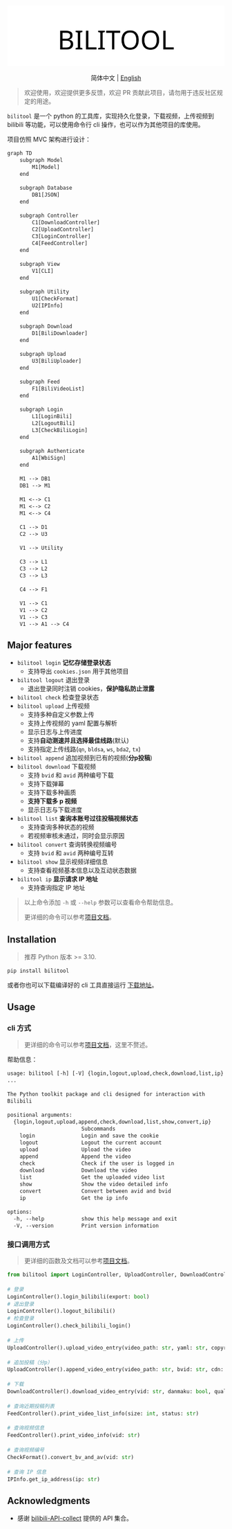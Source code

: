 <div align="center">
  <picture>
    <source media="(prefers-color-scheme: dark)" srcset="assets/headerDark.svg" />
    <img src="assets/headerLight.svg" alt="bilitool" />
  </picture>
  <p> </p>

简体中文 | [English](./README-en.md)

</div>

> 欢迎使用，欢迎提供更多反馈，欢迎 PR 贡献此项目，请勿用于违反社区规定的用途。

`bilitool` 是一个 python 的工具库，实现持久化登录，下载视频，上传视频到 bilibili 等功能，可以使用命令行 cli 操作，也可以作为其他项目的库使用。

项目仿照 MVC 架构进行设计：

```mermaid
graph TD
    subgraph Model
        M1[Model]
    end

    subgraph Database
        DB1[JSON]
    end

    subgraph Controller
        C1[DownloadController]
        C2[UploadController]
        C3[LoginController]
        C4[FeedController]
    end

    subgraph View
        V1[CLI]
    end

    subgraph Utility
        U1[CheckFormat]
        U2[IPInfo]
    end

    subgraph Download
        D1[BiliDownloader]
    end

    subgraph Upload
        U3[BiliUploader]
    end

    subgraph Feed
        F1[BiliVideoList]
    end

    subgraph Login
        L1[LoginBili]
        L2[LogoutBili]
        L3[CheckBiliLogin]
    end

    subgraph Authenticate
        A1[WbiSign]
    end

    M1 --> DB1
    DB1 --> M1

    M1 <--> C1
    M1 <--> C2
    M1 <--> C4

    C1 --> D1
    C2 --> U3

    V1 --> Utility

    C3 --> L1
    C3 --> L2
    C3 --> L3

    C4 --> F1

    V1 --> C1
    V1 --> C2
    V1 --> C3
    V1 --> A1 --> C4

```

## Major features

- `bilitool login` **记忆存储登录状态**
  - 支持导出 `cookies.json` 用于其他项目
- `bilitool logout` 退出登录
  - 退出登录同时注销 cookies，**保护隐私防止泄露**
- `bilitool check` 检查登录状态
- `bilitool upload` 上传视频
  - 支持多种自定义参数上传
  - 支持上传视频的 yaml 配置与解析
  - 显示日志与上传进度
  - 支持**自动测速并且选择最佳线路**(默认)
  - 支持指定上传线路(`qn`, `bldsa`, `ws`, `bda2`, `tx`)
- `bilitool append` 追加视频到已有的视频(**分p投稿**)
- `bilitool download` 下载视频
  - 支持 `bvid` 和 `avid` 两种编号下载
  - 支持下载弹幕
  - 支持下载多种画质
  - **支持下载多 p 视频**
  - 显示日志与下载进度
- `bilitool list` **查询本账号过往投稿视频状态**
  - 支持查询多种状态的视频
  - 若视频审核未通过，同时会显示原因
- `bilitool convert` 查询转换视频编号
  - 支持 `bvid` 和 `avid` 两种编号互转
- `bilitool show` 显示视频详细信息
  - 支持查看视频基本信息以及互动状态数据
- `bilitool ip` **显示请求 IP 地址**
  - 支持查询指定 IP 地址

> 以上命令添加 `-h` 或 `--help` 参数可以查看命令帮助信息。
> 
> 更详细的命令可以参考[项目文档](https://bilitool.timerring.com)。

## Installation

> 推荐 Python 版本 >= 3.10.

```bash
pip install bilitool
```

或者你也可以下载编译好的 cli 工具直接运行 [下载地址](https://github.com/timerring/bilitool/releases)。

## Usage

### cli 方式

> 更详细的命令可以参考[项目文档](https://bilitool.timerring.com)，这里不赘述。

帮助信息：

```
usage: bilitool [-h] [-V] {login,logout,upload,check,download,list,ip} ...

The Python toolkit package and cli designed for interaction with Bilibili

positional arguments:
  {login,logout,upload,append,check,download,list,show,convert,ip}
                        Subcommands
    login               Login and save the cookie
    logout              Logout the current account
    upload              Upload the video
    append              Append the video
    check               Check if the user is logged in
    download            Download the video
    list                Get the uploaded video list
    show                Show the video detailed info
    convert             Convert between avid and bvid
    ip                  Get the ip info

options:
  -h, --help            show this help message and exit
  -V, --version         Print version information
```

### 接口调用方式

> 更详细的函数及文档可以参考[项目文档](https://bilitool.timerring.com)。

```python
from bilitool import LoginController, UploadController, DownloadController, FeedController, IPInfo, CheckFormat

# 登录
LoginController().login_bilibili(export: bool)
# 退出登录
LoginController().logout_bilibili()
# 检查登录
LoginController().check_bilibili_login()

# 上传
UploadController().upload_video_entry(video_path: str, yaml: str, copyright: int, tid: int, title: str, desc: str, tag: str, source: str, cover: str, dynamic: str, cdn: str)

# 追加投稿（分p）
UploadController().append_video_entry(video_path: str, bvid: str, cdn: str)

# 下载
DownloadController().download_video_entry(vid: str, danmaku: bool, quality: int, chunksize: int, multiple: bool)

# 查询近期投稿列表
FeedController().print_video_list_info(size: int, status: str)

# 查询视频信息
FeedController().print_video_info(vid: str)

# 查询视频编号
CheckFormat().convert_bv_and_av(vid: str)

# 查询 IP 信息
IPInfo.get_ip_address(ip: str)
```

## Acknowledgments

- 感谢 [bilibili-API-collect](https://github.com/SocialSisterYi/bilibili-API-collect) 提供的 API 集合。